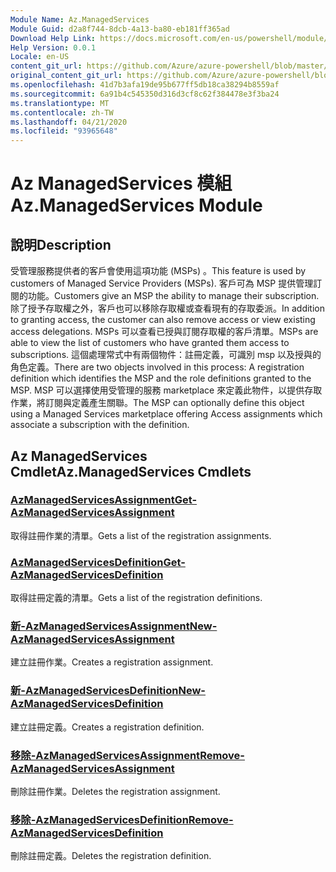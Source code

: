 ```yaml
---
Module Name: Az.ManagedServices
Module Guid: d2a8f744-8dcb-4a13-ba80-eb181ff365ad
Download Help Link: https://docs.microsoft.com/en-us/powershell/module/az.managedservices
Help Version: 0.0.1
Locale: en-US
content_git_url: https://github.com/Azure/azure-powershell/blob/master/src/ManagedServices/ManagedServices/help/Az.ManagedServices.md
original_content_git_url: https://github.com/Azure/azure-powershell/blob/master/src/ManagedServices/ManagedServices/help/Az.ManagedServices.md
ms.openlocfilehash: 41d7b3afa19de95b677ff5db18ca38294b8559af
ms.sourcegitcommit: 6a91b4c545350d316d3cf8c62f384478e3f3ba24
ms.translationtype: MT
ms.contentlocale: zh-TW
ms.lasthandoff: 04/21/2020
ms.locfileid: "93965648"
---
```

# <span data-ttu-id="cd2f6-101">Az ManagedServices 模組</span><span class="sxs-lookup"><span data-stu-id="cd2f6-101">Az.ManagedServices Module</span></span>
## <span data-ttu-id="cd2f6-102">說明</span><span class="sxs-lookup"><span data-stu-id="cd2f6-102">Description</span></span>
<span data-ttu-id="cd2f6-103">受管理服務提供者的客戶會使用這項功能 (MSPs) 。</span><span class="sxs-lookup"><span data-stu-id="cd2f6-103">This feature is used by customers of Managed Service Providers (MSPs).</span></span> <span data-ttu-id="cd2f6-104">客戶可為 MSP 提供管理訂閱的功能。</span><span class="sxs-lookup"><span data-stu-id="cd2f6-104">Customers give an MSP the ability to manage their subscription.</span></span> <span data-ttu-id="cd2f6-105">除了授予存取權之外，客戶也可以移除存取權或查看現有的存取委派。</span><span class="sxs-lookup"><span data-stu-id="cd2f6-105">In addition to granting access, the customer can also remove access or view existing access delegations.</span></span> <span data-ttu-id="cd2f6-106">MSPs 可以查看已授與訂閱存取權的客戶清單。</span><span class="sxs-lookup"><span data-stu-id="cd2f6-106">MSPs are able to view the list of customers who have granted them access to subscriptions.</span></span> <span data-ttu-id="cd2f6-107">這個處理常式中有兩個物件：註冊定義，可識別 msp 以及授與的角色定義。</span><span class="sxs-lookup"><span data-stu-id="cd2f6-107">There are two objects involved in this process: A registration definition which identifies the MSP and the role definitions granted to the MSP.</span></span> <span data-ttu-id="cd2f6-108">MSP 可以選擇使用受管理的服務 marketplace 來定義此物件，以提供存取作業，將訂閱與定義產生關聯。</span><span class="sxs-lookup"><span data-stu-id="cd2f6-108">The MSP can optionally define this object using a Managed Services marketplace offering Access assignments which associate a subscription with the definition.</span></span>

## <span data-ttu-id="cd2f6-109">Az ManagedServices Cmdlet</span><span class="sxs-lookup"><span data-stu-id="cd2f6-109">Az.ManagedServices Cmdlets</span></span>
### [<span data-ttu-id="cd2f6-110">AzManagedServicesAssignment</span><span class="sxs-lookup"><span data-stu-id="cd2f6-110">Get-AzManagedServicesAssignment</span></span>](Get-AzManagedServicesAssignment.md)
<span data-ttu-id="cd2f6-111">取得註冊作業的清單。</span><span class="sxs-lookup"><span data-stu-id="cd2f6-111">Gets a list of the registration assignments.</span></span>

### [<span data-ttu-id="cd2f6-112">AzManagedServicesDefinition</span><span class="sxs-lookup"><span data-stu-id="cd2f6-112">Get-AzManagedServicesDefinition</span></span>](Get-AzManagedServicesDefinition.md)
<span data-ttu-id="cd2f6-113">取得註冊定義的清單。</span><span class="sxs-lookup"><span data-stu-id="cd2f6-113">Gets a list of the registration definitions.</span></span>

### [<span data-ttu-id="cd2f6-114">新-AzManagedServicesAssignment</span><span class="sxs-lookup"><span data-stu-id="cd2f6-114">New-AzManagedServicesAssignment</span></span>](New-AzManagedServicesAssignment.md)
<span data-ttu-id="cd2f6-115">建立註冊作業。</span><span class="sxs-lookup"><span data-stu-id="cd2f6-115">Creates a registration assignment.</span></span>

### [<span data-ttu-id="cd2f6-116">新-AzManagedServicesDefinition</span><span class="sxs-lookup"><span data-stu-id="cd2f6-116">New-AzManagedServicesDefinition</span></span>](New-AzManagedServicesDefinition.md)
<span data-ttu-id="cd2f6-117">建立註冊定義。</span><span class="sxs-lookup"><span data-stu-id="cd2f6-117">Creates a registration definition.</span></span>

### [<span data-ttu-id="cd2f6-118">移除-AzManagedServicesAssignment</span><span class="sxs-lookup"><span data-stu-id="cd2f6-118">Remove-AzManagedServicesAssignment</span></span>](Remove-AzManagedServicesAssignment.md)
<span data-ttu-id="cd2f6-119">刪除註冊作業。</span><span class="sxs-lookup"><span data-stu-id="cd2f6-119">Deletes the registration assignment.</span></span>

### [<span data-ttu-id="cd2f6-120">移除-AzManagedServicesDefinition</span><span class="sxs-lookup"><span data-stu-id="cd2f6-120">Remove-AzManagedServicesDefinition</span></span>](Remove-AzManagedServicesDefinition.md)
<span data-ttu-id="cd2f6-121">刪除註冊定義。</span><span class="sxs-lookup"><span data-stu-id="cd2f6-121">Deletes the registration definition.</span></span>

